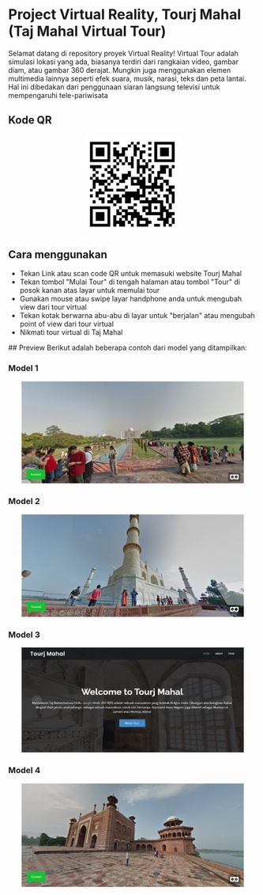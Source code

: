 # Project Virtual Reality, Tourj Mahal (Taj Mahal Virtual Tour)

Selamat datang di repository proyek Virtual Reality! Virtual Tour adalah simulasi lokasi yang ada, biasanya terdiri dari rangkaian video, gambar diam, atau gambar 360 derajat. Mungkin juga menggunakan elemen multimedia lainnya seperti efek suara, musik, narasi, teks dan peta lantai. Hal ini dibedakan dari penggunaan siaran langsung televisi untuk mempengaruhi tele-pariwisata

## Kode QR
<p align="center">
  <a href="https://seandro.github.io/tugas-VR/index.html">
    <img src="/photo/qr.png" alt="QR Code" width="200">
  </a>
</p>

## Cara menggunakan
  <ul>
            <li>Tekan Link atau scan code QR untuk memasuki website Tourj Mahal</li>
            <li>Tekan tombol "Mulai Tour" di tengah halaman atau tombol "Tour" di posok kanan atas layar untuk memulai tour</li>
            <li>Gunakan mouse atau swipe layar handphone anda untuk mengubah view dari tour virtual</li>
            <li>Tekan kotak berwarna abu-abu di layar untuk "berjalan" atau mengubah point of view dari tour virtual</li>
            <li>Nikmati tour virtual di Taj Mahal</li>
  </ul>
## Preview
Berikut adalah beberapa contoh dari model yang ditampilkan:

### Model 1
<p align="center">
  <img src="/photo/prev4.png" width="450">
</p>

### Model 2
<p align="center">
  <img src="/photo/prev3.png" width="450">
</p>

### Model 3
<p align="center">
  <img src="/photo/prev1.png" width="450">
</p>

### Model 4
<p align="center">
  <img src="/photo/prev2.png" width="450">
</p>
